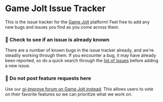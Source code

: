 # Game Jolt Issue Tracker

This is the issue tracker for the [Game Jolt](http://gamejolt.com) platform! Feel free to add any new bugs and issues you find as you come across them.

### 🐛 Check to see if an issue is already known

There are a number of known bugs in the issue tracker already, and we're steadily working through them. If you encounter a bug, it may have already been reported, so do a quick search through the [list of issues](https://github.com/gamejolt/issue-tracker/issues) before adding a new issue.

### 🚫 Do not post feature requests here

Use our [gj-improve forum on Game Jolt instead](https://gamejolt.com/f/gj-improve). This allows users to vote on their favorite features so we can prioritize what we work on.
